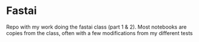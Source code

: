 # Fastai

Repo with my work doing the fastai class (part 1 & 2).
Most notebooks are copies from the class, often with a few modifications from my different tests
